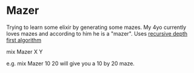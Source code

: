 Mazer
=====


Trying to learn some elixir by generating some mazes.
My 4yo currently loves mazes and according to him he is a "mazer".
Uses [recursive depth first algorithm](http://en.wikipedia.org/wiki/Maze_generation_algorithm#Depth-first_search)

mix Mazer X Y

e.g. mix Mazer 10 20
will give you a 10 by 20 maze.